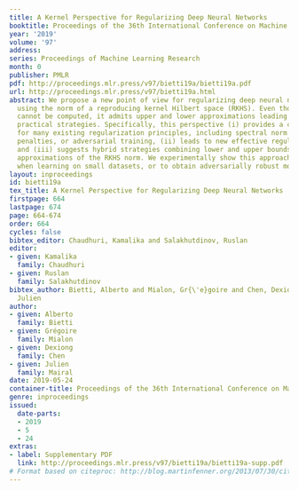 ```yaml
---
title: A Kernel Perspective for Regularizing Deep Neural Networks
booktitle: Proceedings of the 36th International Conference on Machine Learning
year: '2019'
volume: '97'
address: 
series: Proceedings of Machine Learning Research
month: 0
publisher: PMLR
pdf: http://proceedings.mlr.press/v97/bietti19a/bietti19a.pdf
url: http://proceedings.mlr.press/v97/bietti19a.html
abstract: We propose a new point of view for regularizing deep neural networks by
  using the norm of a reproducing kernel Hilbert space (RKHS). Even though this norm
  cannot be computed, it admits upper and lower approximations leading to various
  practical strategies. Specifically, this perspective (i) provides a common umbrella
  for many existing regularization principles, including spectral norm and gradient
  penalties, or adversarial training, (ii) leads to new effective regularization penalties,
  and (iii) suggests hybrid strategies combining lower and upper bounds to get better
  approximations of the RKHS norm. We experimentally show this approach to be effective
  when learning on small datasets, or to obtain adversarially robust models.
layout: inproceedings
id: bietti19a
tex_title: A Kernel Perspective for Regularizing Deep Neural Networks
firstpage: 664
lastpage: 674
page: 664-674
order: 664
cycles: false
bibtex_editor: Chaudhuri, Kamalika and Salakhutdinov, Ruslan
editor:
- given: Kamalika
  family: Chaudhuri
- given: Ruslan
  family: Salakhutdinov
bibtex_author: Bietti, Alberto and Mialon, Gr{\'e}goire and Chen, Dexiong and Mairal,
  Julien
author:
- given: Alberto
  family: Bietti
- given: Grégoire
  family: Mialon
- given: Dexiong
  family: Chen
- given: Julien
  family: Mairal
date: 2019-05-24
container-title: Proceedings of the 36th International Conference on Machine Learning
genre: inproceedings
issued:
  date-parts:
  - 2019
  - 5
  - 24
extras:
- label: Supplementary PDF
  link: http://proceedings.mlr.press/v97/bietti19a/bietti19a-supp.pdf
# Format based on citeproc: http://blog.martinfenner.org/2013/07/30/citeproc-yaml-for-bibliographies/
---
```

